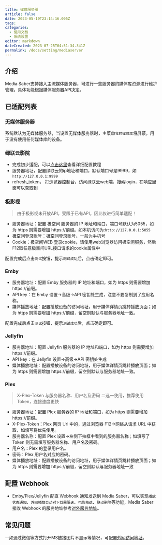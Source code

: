 ```yaml
---
title: 媒体服务器
article: false
date: 2023-05-19T23:14:16.005Z
tags:
categories: 
  - 使用文档
  - 系统设置
editor: markdown
dateCreated: 2023-07-25T04:51:34.341Z
permalink: /docs/setting/mediaserver
---
```


## 介绍

Media Saber支持接入主流媒体服务器，可进行一些服务器的媒体库资源进行维护管理，具体功能根据媒体服务器API决定。

## 已适配列表

### 无媒体服务器

系统默认为无媒体服务器，当设置无媒体服务器时，主菜单`我的媒体库`将屏蔽。用于没有使用任何媒体库的设备。

### 绿联云影院

- 完成初步适配，可以[点击这里](/docs/setting/ugos)查看详细配置教程
- 服务器地址，配置绿联云的ip地址和端口，默认端口号是9999，如`http://127.0.0.1:9999`
- refresh_token， 打浏览器控制台，访问绿联云web端，搜索login，在响应里面可以获取到

### 极影视

> 由于极影视未开放API，受限于已有API，因此仅进行简单适配！

- 服务器地址：配置 极空间 服务器的 IP 地址和端口，端口号默认为5055，如为 https 则需要增加 https://前缀。如本机访问为:`http://127.0.0.1:5055`
- 极空间登录账号：极空间登录账号，一般为手机号
- Cookie：极空间WEB 登录cookie，请使用web浏览器访问极空间服务，然后F12取任意极空间URL接口请求的cookie属性中

配置完成后点击`测试`按钮，提示`测试成功`后，点击确定即可。

### Emby

- 服务器地址：配置 Emby 服务器的 IP 地址和端口，如为 https 则需要增加 https://前缀。
- API key：在 Emby 设置->高级->API 密钥处生成，注意不要复制到了应用名称。
- 媒体播放地址：配置播放设备的访问地址，用于媒体详情页跳转播放页面；如为 https 则需要增加 https://前缀，留空则默认与服务器地址一致。

配置完成后点击`测试`按钮，提示`测试成功`后，点击确定即可。

### Jellyfin

- 服务器地址：配置 Jellyfin 服务器的 IP 地址和端口，如为 https 则需要增加 https://前缀。
- API key：在 Jellyfin 设置->高级->API 密钥处生成
- 媒体播放地址：配置播放设备的访问地址，用于媒体详情页跳转播放页面；如为 https 则需要增加 https://前缀，留空则默认与服务器地址一致。

### Plex

> X-Plex-Token 与服务器名称、用户名及密码 二选一使用，推荐使用 Token，连接速度更快

- 服务器地址：配置 Plex 服务器的 IP 地址和端口，如为 https 则需要增加 https://前缀。
- X-Plex-Token：Plex 网页 Url 中的，通过浏览器 F12->网络从请求 URL 中获取，如填写将优先使用。
- 服务器名称：配置 Plex 设置->左侧下拉框中看到的服务器名称；如填写了 Token 则无需填写服务器名称、用户名及密码。
- 用户名：Plex 的登录用户名。
- 密码：Plex 用户名对应的密码。
- 媒体播放地址：配置播放设备的访问地址，用于媒体详情页跳转播放页面；如为 https 则需要增加 https://前缀，留空则默认与服务器地址一致

## 配置 Webhook

- Emby/Plex/Jellyfin 配直 Webhook 通知发送到 Media Saber，可以实现`播放状态通知`、`外网播放自动对下载器限速`、`电影精选`、`联动删除`等功能，Media Saber 接收 Webhook 的服务地址参考[对外服务地址](/docs/other/glossary/#对外服务地址)。

## 常见问题

--如通过微信等方式打开MS链接图片不显示等情况，可配置[外网访问地址](/docs/setting/base/#外网访问地址)。
